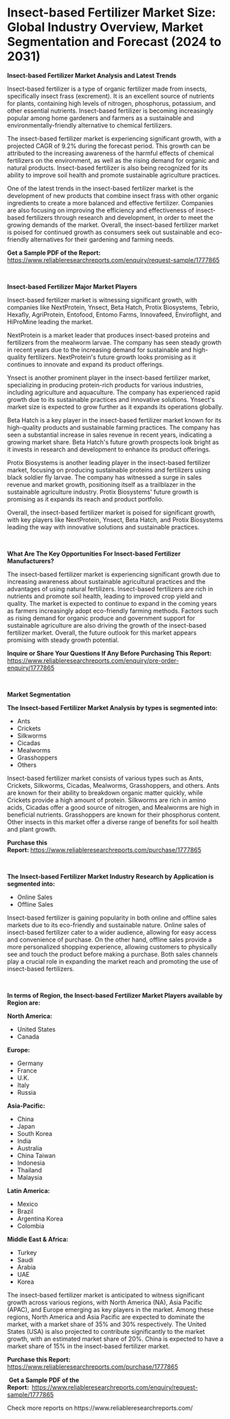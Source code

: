 <p><h1>Insect-based Fertilizer Market Size: Global Industry Overview, Market Segmentation and Forecast (2024 to 2031)</h1></p><p><strong>Insect-based Fertilizer Market Analysis and Latest Trends</strong></p>
<p><p>Insect-based fertilizer is a type of organic fertilizer made from insects, specifically insect frass (excrement). It is an excellent source of nutrients for plants, containing high levels of nitrogen, phosphorus, potassium, and other essential nutrients. Insect-based fertilizer is becoming increasingly popular among home gardeners and farmers as a sustainable and environmentally-friendly alternative to chemical fertilizers.</p><p>The insect-based fertilizer market is experiencing significant growth, with a projected CAGR of 9.2% during the forecast period. This growth can be attributed to the increasing awareness of the harmful effects of chemical fertilizers on the environment, as well as the rising demand for organic and natural products. Insect-based fertilizer is also being recognized for its ability to improve soil health and promote sustainable agriculture practices.</p><p>One of the latest trends in the insect-based fertilizer market is the development of new products that combine insect frass with other organic ingredients to create a more balanced and effective fertilizer. Companies are also focusing on improving the efficiency and effectiveness of insect-based fertilizers through research and development, in order to meet the growing demands of the market. Overall, the insect-based fertilizer market is poised for continued growth as consumers seek out sustainable and eco-friendly alternatives for their gardening and farming needs.</p></p>
<p><strong>Get a Sample PDF of the Report:&nbsp;</strong> <a href="https://www.reliableresearchreports.com/enquiry/request-sample/1777865">https://www.reliableresearchreports.com/enquiry/request-sample/1777865</a></p>
<p>&nbsp;</p>
<p><strong>Insect-based Fertilizer Major Market Players</strong></p>
<p><p>Insect-based fertilizer market is witnessing significant growth, with companies like NextProtein, Ynsect, Beta Hatch, Protix Biosystems, Tebrio, Hexafly, AgriProtein, Entofood, Entomo Farms, Innovafeed, Enviroflight, and HiProMine leading the market.</p><p>NextProtein is a market leader that produces insect-based proteins and fertilizers from the mealworm larvae. The company has seen steady growth in recent years due to the increasing demand for sustainable and high-quality fertilizers. NextProtein's future growth looks promising as it continues to innovate and expand its product offerings.</p><p>Ynsect is another prominent player in the insect-based fertilizer market, specializing in producing protein-rich products for various industries, including agriculture and aquaculture. The company has experienced rapid growth due to its sustainable practices and innovative solutions. Ynsect's market size is expected to grow further as it expands its operations globally.</p><p>Beta Hatch is a key player in the insect-based fertilizer market known for its high-quality products and sustainable farming practices. The company has seen a substantial increase in sales revenue in recent years, indicating a growing market share. Beta Hatch's future growth prospects look bright as it invests in research and development to enhance its product offerings.</p><p>Protix Biosystems is another leading player in the insect-based fertilizer market, focusing on producing sustainable proteins and fertilizers using black soldier fly larvae. The company has witnessed a surge in sales revenue and market growth, positioning itself as a trailblazer in the sustainable agriculture industry. Protix Biosystems' future growth is promising as it expands its reach and product portfolio.</p><p>Overall, the insect-based fertilizer market is poised for significant growth, with key players like NextProtein, Ynsect, Beta Hatch, and Protix Biosystems leading the way with innovative solutions and sustainable practices.</p></p>
<p>&nbsp;</p>
<p><strong>What Are The Key Opportunities For Insect-based Fertilizer Manufacturers?</strong></p>
<p><p>The insect-based fertilizer market is experiencing significant growth due to increasing awareness about sustainable agricultural practices and the advantages of using natural fertilizers. Insect-based fertilizers are rich in nutrients and promote soil health, leading to improved crop yield and quality. The market is expected to continue to expand in the coming years as farmers increasingly adopt eco-friendly farming methods. Factors such as rising demand for organic produce and government support for sustainable agriculture are also driving the growth of the insect-based fertilizer market. Overall, the future outlook for this market appears promising with steady growth potential.</p></p>
<p><strong>Inquire or Share Your Questions If Any Before Purchasing This Report:</strong> <a href="https://www.reliableresearchreports.com/enquiry/pre-order-enquiry/1777865">https://www.reliableresearchreports.com/enquiry/pre-order-enquiry/1777865</a></p>
<p>&nbsp;</p>
<p><strong>Market Segmentation</strong></p>
<p><strong>The Insect-based Fertilizer Market Analysis by types is segmented into:</strong></p>
<p><ul><li>Ants</li><li>Crickets</li><li>Silkworms</li><li>Cicadas</li><li>Mealworms</li><li>Grasshoppers</li><li>Others</li></ul></p>
<p><p>Insect-based fertilizer market consists of various types such as Ants, Crickets, Silkworms, Cicadas, Mealworms, Grasshoppers, and others. Ants are known for their ability to breakdown organic matter quickly, while Crickets provide a high amount of protein. Silkworms are rich in amino acids, Cicadas offer a good source of nitrogen, and Mealworms are high in beneficial nutrients. Grasshoppers are known for their phosphorus content. Other insects in this market offer a diverse range of benefits for soil health and plant growth.</p></p>
<p><strong>Purchase this Report:&nbsp;</strong><a href="https://www.reliableresearchreports.com/purchase/1777865">https://www.reliableresearchreports.com/purchase/1777865</a></p>
<p>&nbsp;</p>
<p><strong>The Insect-based Fertilizer Market Industry Research by Application is segmented into:</strong></p>
<p><ul><li>Online Sales</li><li>Offline Sales</li></ul></p>
<p><p>Insect-based fertilizer is gaining popularity in both online and offline sales markets due to its eco-friendly and sustainable nature. Online sales of insect-based fertilizer cater to a wider audience, allowing for easy access and convenience of purchase. On the other hand, offline sales provide a more personalized shopping experience, allowing customers to physically see and touch the product before making a purchase. Both sales channels play a crucial role in expanding the market reach and promoting the use of insect-based fertilizers.</p></p>
<p>&nbsp;</p>
<p><strong>In terms of Region, the Insect-based Fertilizer Market Players available by Region are:</strong></p>
<p>
    <p> <strong> North America: </strong>
        <ul>
            <li>United States</li>
            <li>Canada</li>
        </ul>
        </p> 
    <p> <strong> Europe: </strong>
        <ul>
            <li>Germany</li>
            <li>France</li>
            <li>U.K.</li>
            <li>Italy</li>
            <li>Russia</li>
        </ul>
        </p> 
    <p> <strong> Asia-Pacific: </strong>
        <ul>
            <li>China</li>
            <li>Japan</li>
            <li>South Korea</li>
            <li>India</li>
            <li>Australia</li>
            <li>China Taiwan</li>
            <li>Indonesia</li>
            <li>Thailand</li>
            <li>Malaysia</li>
        </ul>
        </p> 
    <p> <strong> Latin America: </strong>
        <ul>
            <li>Mexico</li>
            <li>Brazil</li>
            <li>Argentina Korea</li>
            <li>Colombia</li>
        </ul>
        </p> 
    <p> <strong> Middle East & Africa: </strong>
        <ul>
            <li>Turkey</li>
            <li>Saudi</li>
            <li>Arabia</li>
            <li>UAE</li>
            <li>Korea</li>
        </ul>
    </p>
    </p>
<p><p>The insect-based fertilizer market is anticipated to witness significant growth across various regions, with North America (NA), Asia Pacific (APAC), and Europe emerging as key players in the market. Among these regions, North America and Asia Pacific are expected to dominate the market, with a market share of 35% and 30% respectively. The United States (USA) is also projected to contribute significantly to the market growth, with an estimated market share of 20%. China is expected to have a market share of 15% in the insect-based fertilizer market.</p></p>
<p><strong>Purchase this Report: </strong><a href="https://www.reliableresearchreports.com/purchase/1777865">https://www.reliableresearchreports.com/purchase/1777865</a></p>
<p>&nbsp;<strong>Get a Sample PDF of the Report:&nbsp;&nbsp;</strong><a href="https://www.reliableresearchreports.com/enquiry/request-sample/1777865">https://www.reliableresearchreports.com/enquiry/request-sample/1777865</a></p>
<p><strong></strong></p>
<p>Check more reports on https://www.reliableresearchreports.com/</p>